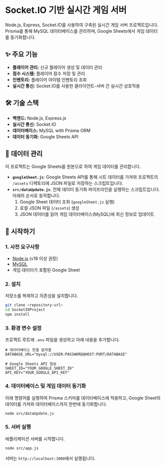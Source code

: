 # Socket.IO 기반 실시간 게임 서버

Node.js, Express, Socket.IO를 사용하여 구축된 실시간 게임 서버 프로젝트입니다. Prisma를 통해 MySQL 데이터베이스를 관리하며, Google Sheets에서 게임 데이터를 동기화합니다.

## ✨ 주요 기능

- **플레이어 관리:** 신규 플레이어 생성 및 데이터 관리
- **점수 시스템:** 플레이어 점수 저장 및 관리
- **인벤토리:** 플레이어 아이템 인벤토리 조회
- **실시간 통신:** Socket.IO를 사용한 클라이언트-서버 간 실시간 상호작용

## 🛠️ 기술 스택

- **백엔드:** Node.js, Express.js
- **실시간 통신:** Socket.IO
- **데이터베이스:** MySQL with Prisma ORM
- **데이터 동기화:** Google Sheets API

## 💾 데이터 관리

이 프로젝트는 Google Sheets를 원본으로 하여 게임 데이터를 관리합니다.

- **`googleSheet.js`**: Google Sheets API를 통해 시트 데이터를 가져와 프로젝트의 `/assets` 디렉토리에 JSON 파일로 저장하는 스크립트입니다.
- **`src/dataUpdate.js`**: 전체 데이터 동기화 파이프라인을 실행하는 스크립트입니다. 아래의 순서로 동작합니다.
    1.  Google Sheet 데이터 조회 (`googleSheet.js` 실행)
    2.  로컬 JSON 파일 (`/assets`) 생성
    3.  JSON 데이터를 읽어 게임 데이터베이스(MySQL)에 최신 정보로 업데이트

## 🚀 시작하기

### 1. 사전 요구사항

- [Node.js](https://nodejs.org/) (v18 이상 권장)
- [MySQL](https://www.mysql.com/)
- 게임 데이터가 포함된 Google Sheet

### 2. 설치

저장소를 복제하고 의존성을 설치합니다.

```bash
git clone <repository-url>
cd SocketIOProject
npm install
```

### 3. 환경 변수 설정

프로젝트 루트에 `.env` 파일을 생성하고 아래 내용을 추가합니다.

```env
# 데이터베이스 연결 문자열
DATABASE_URL="mysql://USER:PASSWORD@HOST:PORT/DATABASE"

# Google Sheets API 정보
SHEET_ID="YOUR_GOOGLE_SHEET_ID"
API_KEY="YOUR_GOOGLE_API_KEY"
```

### 4. 데이터베이스 및 게임 데이터 동기화

아래 명령어를 실행하여 Prisma 스키마를 데이터베이스에 적용하고, Google Sheet의 데이터를 가져와 데이터베이스까지 한번에 동기화합니다.

```bash
node src/dataUpdate.js
```

### 5. 서버 실행

애플리케이션 서버를 시작합니다.

```bash
node src/app.js
```

서버는 `http://localhost:3000`에서 실행됩니다.
